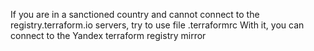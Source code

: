 If you are in a sanctioned country and cannot connect to the registry.terraform.io servers, try to use file .terraformrc
With it, you can connect to the Yandex terraform registry mirror
```cp .terraformrc ~/
```
